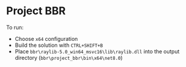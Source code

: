 # Project BBR

To run:
- Choose ```x64``` configuration
- Build the solution with ```CTRL+SHIFT+B```
- Place ```bbr\raylib-5.0_win64_msvc16\lib\raylib.dll``` into the output directory (```bbr\project_bbr\bin\x64\net8.0```)

